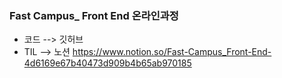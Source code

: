 ### Fast Campus_ Front End 온라인과정
- 코드 --> 깃허브
- TIL  --> 노션 https://www.notion.so/Fast-Campus_Front-End-4d6169e67b40473d909b4b65ab970185
